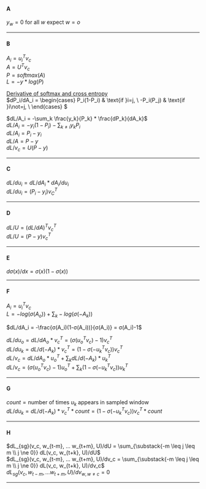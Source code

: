 #### A  
$y_w = 0 \text{ for all } w \text{ expect } w=o$

---

#### B  
$A_i =  u_i^Tv_c$  
$A = U^Tv_c$  
$P = softmax(A)$  
$L = -y*log(P)$  

[Derivative of softmax and cross entropy](https://deepnotes.io/softmax-crossentropy)  
$dP_i/dA_i = 
\begin{cases} 
    P_i(1-P_i) & \text{if }i=j, \\ 
    -P_i(P_j) & \text{if }i\not=j, \\ 
\end{cases} 
$

$dL/A_i = -\sum_k \frac{y_k}{P_k} * \frac{dP_k}{dA_k}$  
$dL/A_i = -y_i(1-P_i)-\sum_{k\not=i} y_kP_i$  
$dL/A_i = P_i - y_i$   
$dL/A = P - y$  
$dL/v_c = U(P - y)$ 

---

#### C  
$dL/du_i = dL/dA_i * dA_i/du_i$  
$dL/du_i = (P_i - y_i)v_C^T$  

---

#### D  
$dL/U = (dL/dA)^T v_c^T$  
$dL/U = (P - y) v_c^T$  

---

#### E  
$dσ(x)/dx = σ(x)(1-σ(x))$

---

#### F  
$A_i =  u_i^Tv_c$  
$L = -log(σ(A_o)) + \sum_k -log(σ(-A_k))$

$dL/dA_i =  -\frac{σ(A_i)(1-σ(A_i))}{σ(A_i)} = σ(A_i)-1$  

$dL/du_o = dL/dA_o*v_c^T = (σ(u_o^T v_c)-1)v_c^T$  
$dL/du_k = dL/d(-A_k)*v_c^T = (1-σ(-u_k^T v_c))v_c^T$  
$dL/v_c = dL/dA_o*u_o^T + \sum_k dL/d(-A_k)*u_k^T$  
$dL/v_c = (σ(u_o^T v_c)-1)u_o^T + \sum_k (1-σ(-u_k^T v_c))u_k^T$

---

#### G  
$count = \text{number of times } u_k \text{ appears in sampled window}$  
$dL/du_k = dL/d(-A_k)*v_c^T*count = (1-σ(-u_k^T v_c))v_c^T*count$ 

---

#### H  
$dL_{sg}(v_c, w_{t-m}, ... w_{t+m}, U)/dU = 
\sum_{\substack{-m \leq j \leq m \\ j \ne 0}} dL(v_c, w_{t+k}, U)/dU$  
$dL_{sg}(v_c, w_{t-m}, ... w_{t+m}, U)/dv_c = 
\sum_{\substack{-m \leq j \leq m \\ j \ne 0}} dL(v_c, w_{t+k}, U)/dv_c$  
$dL_{sg}(v_c, w_{t-m}, ... w_{t+m}, U)/dv_{w, w \neq c} = 0$

---